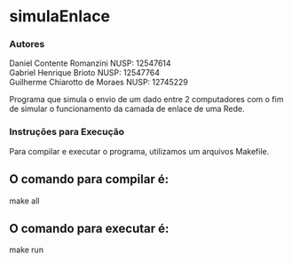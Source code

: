 # simulaEnlace

### Autores
Daniel Contente Romanzini NUSP: 12547614 <br/>
Gabriel Henrique Brioto NUSP: 12547764 <br/>
Guilherme Chiarotto de Moraes NUSP: 12745229 <br/>

Programa que simula o envio de um dado entre 2 computadores com o fim de simular o funcionamento da camada de enlace de uma Rede.

### Instruções para Execução

Para compilar e executar o programa, utilizamos um arquivos Makefile.

## O comando para compilar é:

make all

## O comando para executar é:

make run